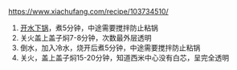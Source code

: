 https://www.xiachufang.com/recipe/103734510/

1. <u>开水下锅</u>，煮5分钟，中途需要搅拌防止粘锅
2. 关火盖上盖子焖7-8分钟，次数最外层透明
3. 倒水，加入冷水，烧开后煮5分钟，中途需要搅拌防止粘锅
4. 关火，盖上盖子焖15-20分钟，知道西米中心没有白芯，呈完全透明